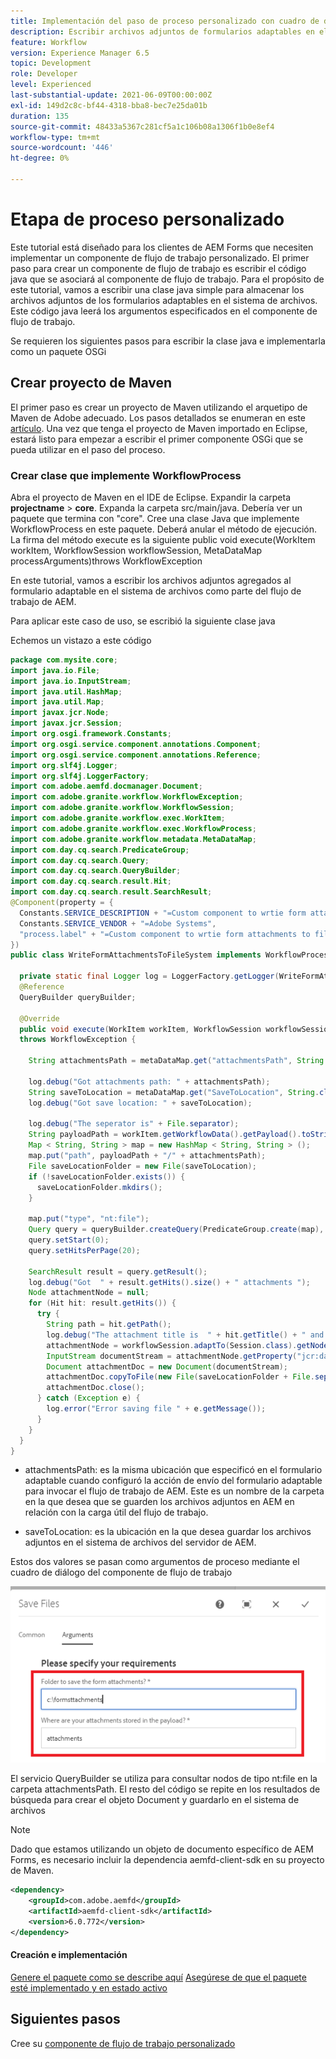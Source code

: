 ```yaml
---
title: Implementación del paso de proceso personalizado con cuadro de diálogo
description: Escribir archivos adjuntos de formularios adaptables en el sistema de archivos mediante el paso de proceso personalizado
feature: Workflow
version: Experience Manager 6.5
topic: Development
role: Developer
level: Experienced
last-substantial-update: 2021-06-09T00:00:00Z
exl-id: 149d2c8c-bf44-4318-bba8-bec7e25da01b
duration: 135
source-git-commit: 48433a5367c281cf5a1c106b08a1306f1b0e8ef4
workflow-type: tm+mt
source-wordcount: '446'
ht-degree: 0%

---
```


# Etapa de proceso personalizado

Este tutorial está diseñado para los clientes de AEM Forms que necesiten implementar un componente de flujo de trabajo personalizado. El primer paso para crear un componente de flujo de trabajo es escribir el código java que se asociará al componente de flujo de trabajo. Para el propósito de este tutorial, vamos a escribir una clase java simple para almacenar los archivos adjuntos de los formularios adaptables en el sistema de archivos. Este código java leerá los argumentos especificados en el componente de flujo de trabajo.

Se requieren los siguientes pasos para escribir la clase java e implementarla como un paquete OSGi

## Crear proyecto de Maven

El primer paso es crear un proyecto de Maven utilizando el arquetipo de Maven de Adobe adecuado. Los pasos detallados se enumeran en este [artículo](https://experienceleague.adobe.com/docs/experience-manager-learn/forms/creating-your-first-osgi-bundle/create-your-first-osgi-bundle.html). Una vez que tenga el proyecto de Maven importado en Eclipse, estará listo para empezar a escribir el primer componente OSGi que se pueda utilizar en el paso del proceso.


### Crear clase que implemente WorkflowProcess

Abra el proyecto de Maven en el IDE de Eclipse. Expandir la carpeta **projectname** > **core**. Expanda la carpeta src/main/java. Debería ver un paquete que termina con &quot;core&quot;. Cree una clase Java que implemente WorkflowProcess en este paquete. Deberá anular el método de ejecución. La firma del método execute es la siguiente
public void execute(WorkItem workItem, WorkflowSession workflowSession, MetaDataMap processArguments)throws WorkflowException

En este tutorial, vamos a escribir los archivos adjuntos agregados al formulario adaptable en el sistema de archivos como parte del flujo de trabajo de AEM.

Para aplicar este caso de uso, se escribió la siguiente clase java

Echemos un vistazo a este código

```java
package com.mysite.core;
import java.io.File;
import java.io.InputStream;
import java.util.HashMap;
import java.util.Map;
import javax.jcr.Node;
import javax.jcr.Session;
import org.osgi.framework.Constants;
import org.osgi.service.component.annotations.Component;
import org.osgi.service.component.annotations.Reference;
import org.slf4j.Logger;
import org.slf4j.LoggerFactory;
import com.adobe.aemfd.docmanager.Document;
import com.adobe.granite.workflow.WorkflowException;
import com.adobe.granite.workflow.WorkflowSession;
import com.adobe.granite.workflow.exec.WorkItem;
import com.adobe.granite.workflow.exec.WorkflowProcess;
import com.adobe.granite.workflow.metadata.MetaDataMap;
import com.day.cq.search.PredicateGroup;
import com.day.cq.search.Query;
import com.day.cq.search.QueryBuilder;
import com.day.cq.search.result.Hit;
import com.day.cq.search.result.SearchResult;
@Component(property = {
  Constants.SERVICE_DESCRIPTION + "=Custom component to wrtie form attachments to file system",
  Constants.SERVICE_VENDOR + "=Adobe Systems",
  "process.label" + "=Custom component to wrtie form attachments to file system"
})
public class WriteFormAttachmentsToFileSystem implements WorkflowProcess {

  private static final Logger log = LoggerFactory.getLogger(WriteFormAttachmentsToFileSystem.class);
  @Reference
  QueryBuilder queryBuilder;

  @Override
  public void execute(WorkItem workItem, WorkflowSession workflowSession, MetaDataMap metaDataMap)
  throws WorkflowException {

    String attachmentsPath = metaDataMap.get("attachmentsPath", String.class);

    log.debug("Got attachments path: " + attachmentsPath);
    String saveToLocation = metaDataMap.get("SaveToLocation", String.class);
    log.debug("Got save location: " + saveToLocation);

    log.debug("The seperator is" + File.separator);
    String payloadPath = workItem.getWorkflowData().getPayload().toString();
    Map < String, String > map = new HashMap < String, String > ();
    map.put("path", payloadPath + "/" + attachmentsPath);
    File saveLocationFolder = new File(saveToLocation);
    if (!saveLocationFolder.exists()) {
      saveLocationFolder.mkdirs();
    }

    map.put("type", "nt:file");
    Query query = queryBuilder.createQuery(PredicateGroup.create(map), workflowSession.adaptTo(Session.class));
    query.setStart(0);
    query.setHitsPerPage(20);

    SearchResult result = query.getResult();
    log.debug("Got  " + result.getHits().size() + " attachments ");
    Node attachmentNode = null;
    for (Hit hit: result.getHits()) {
      try {
        String path = hit.getPath();
        log.debug("The attachment title is  " + hit.getTitle() + " and the attachment path is  " + path);
        attachmentNode = workflowSession.adaptTo(Session.class).getNode(path + "/jcr:content");
        InputStream documentStream = attachmentNode.getProperty("jcr:data").getBinary().getStream();
        Document attachmentDoc = new Document(documentStream);
        attachmentDoc.copyToFile(new File(saveLocationFolder + File.separator + hit.getTitle()));
        attachmentDoc.close();
      } catch (Exception e) {
        log.error("Error saving file " + e.getMessage());
      }
    }
  }
}
```


* attachmentsPath: es la misma ubicación que especificó en el formulario adaptable cuando configuró la acción de envío del formulario adaptable para invocar el flujo de trabajo de AEM. Este es un nombre de la carpeta en la que desea que se guarden los archivos adjuntos en AEM en relación con la carga útil del flujo de trabajo.

* saveToLocation: es la ubicación en la que desea guardar los archivos adjuntos en el sistema de archivos del servidor de AEM.

Estos dos valores se pasan como argumentos de proceso mediante el cuadro de diálogo del componente de flujo de trabajo

![Etapa de proceso](assets/custom-workflow-component.png)

El servicio QueryBuilder se utiliza para consultar nodos de tipo nt:file en la carpeta attachmentsPath. El resto del código se repite en los resultados de búsqueda para crear el objeto Document y guardarlo en el sistema de archivos


>[!NOTE]
>
>Dado que estamos utilizando un objeto de documento específico de AEM Forms, es necesario incluir la dependencia aemfd-client-sdk en su proyecto de Maven.

```xml
<dependency>
    <groupId>com.adobe.aemfd</groupId>
    <artifactId>aemfd-client-sdk</artifactId>
    <version>6.0.772</version>
</dependency>
```

#### Creación e implementación

[Genere el paquete como se describe aquí](https://experienceleague.adobe.com/docs/experience-manager-learn/forms/creating-your-first-osgi-bundle/create-your-first-osgi-bundle.html)
[Asegúrese de que el paquete esté implementado y en estado activo](http://localhost:4502/system/console/bundles)

## Siguientes pasos

Cree su [componente de flujo de trabajo personalizado](./custom-workflow-component.md)

